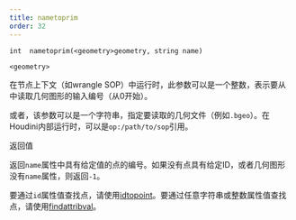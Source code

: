 ```yaml
---
title: nametoprim
order: 32
---
```

`int  nametoprim(<geometry>geometry, string name)`

`<geometry>`

在节点上下文（如wrangle SOP）中运行时，此参数可以是一个整数，表示要从中读取几何图形的输入编号（从0开始）。

或者，该参数可以是一个字符串，指定要读取的几何文件（例如`.bgeo`）。在Houdini内部运行时，可以是`op:/path/to/sop`引用。

返回值

返回`name`属性中具有给定值的点的编号。如果没有点具有给定ID，或者几何图形没有`name`属性，则返回`-1`。

要通过`id`属性值查找点，请使用[idtopoint](idtopoint.html "通过id属性查找点。")。要通过任意字符串或整数属性值查找点，请使用[findattribval](findattribval.html "查找具有特定属性值的图元/点/顶点。")。